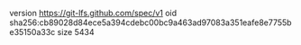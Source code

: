 version https://git-lfs.github.com/spec/v1
oid sha256:cb89028d84ece5a394cdebc00bc9a463ad97083a351eafe8e7755be35150a33c
size 5434
